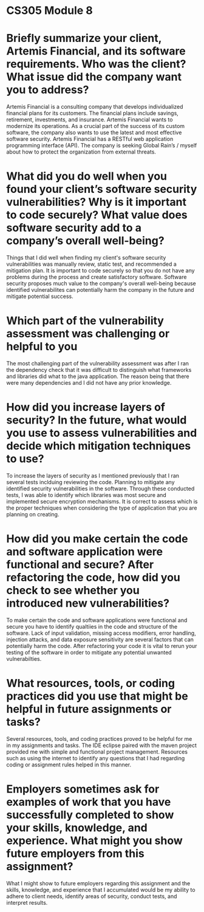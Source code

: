 # CS305 Module 8

# Briefly summarize your client, Artemis Financial, and its software requirements. Who was the client? What issue did the company want you to address?

Artemis Financial is a consulting company that develops individualized financial plans for its customers. The financial plans include savings, retirement, investments, and insurance. Artemis Financial wants to modernize its operations. As a crucial part of the success of its custom software, the company also wants to use the latest and most effective software security. Artemis Financial has a RESTful web application programming interface (API). The company is seeking Global Rain’s / myself about how to protect the organization from external threats.

# What did you do well when you found your client’s software security vulnerabilities? Why is it important to code securely? What value does software security add to a company’s overall well-being?

Things that I did well when finding my client's software security vulnerabilities was manually review, static test, and recommended a mitigation plan. It is important to code securely so that you do not have any problems during the process and create satisfactory software. Software security proposes much value to the company's overall well-being because identified vulnerabilites can potentially harm the company in the future and mitigate potential success. 

# Which part of the vulnerability assessment was challenging or helpful to you

The most challenging part of the vulnerability assessment was after I ran the dependency check that it was difficult to distinguish what frameworks and libraries did what to the java application. The reason being that there were many dependencies and I did not have any prior knowledge. 

# How did you increase layers of security? In the future, what would you use to assess vulnerabilities and decide which mitigation techniques to use?

To increase the layers of security as I mentioned previously that I ran several tests inclduing reviewing the code. Planning to mitigate any identified security vulnerabilities in the software. Through these conducted tests, I was able to identify which libraries was most secure and implemented secure encryption mechanisms. It is correct to assess which is the proper techniques when considering the type of application that you are planning on creating.

# How did you make certain the code and software application were functional and secure? After refactoring the code, how did you check to see whether you introduced new vulnerabilities?

To make certain the code and software applications were functional and secure you have to identify qualtiies in the code and structure of the software. Lack of input validation, missing access modifiers, error handling, injection attacks, and data exposure sensitivity are several factors that can potentially harm the code. After refactoring your code it is vital to rerun your testing of the software in order to mitigate any potential unwanted vulnerabilties. 

# What resources, tools, or coding practices did you use that might be helpful in future assignments or tasks?

Several resources, tools, and coding practices proved to be helpful for me in my assignments and tasks. The IDE eclipse paired with the maven project provided me with simple and functional project management. Resources such as using the internet to identify any questions that I had regarding coding or assignment rules helped in this manner.

# Employers sometimes ask for examples of work that you have successfully completed to show your skills, knowledge, and experience. What might you show future employers from this assignment?

What I might show to future employers regarding this assignment and the skills, knowledge, and experience that I accumulated would be my ability to adhere to client needs, identify areas of security, conduct tests, and interpret results. 
